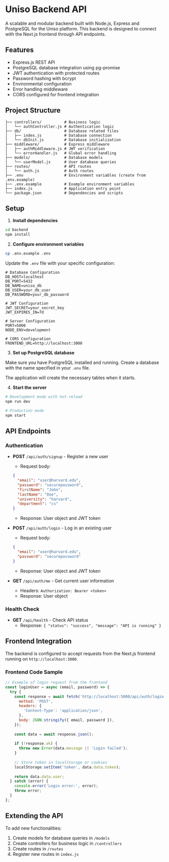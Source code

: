 # Uniso Backend API

A scalable and modular backend built with Node.js, Express and PostgreSQL for the Uniso platform. This backend is designed to connect with the Next.js frontend through API endpoints.

## Features

- Express.js REST API 
- PostgreSQL database integration using pg-promise
- JWT authentication with protected routes
- Password hashing with bcrypt
- Environmental configuration
- Error handling middleware
- CORS configured for frontend integration

## Project Structure

```
├── controllers/          # Business logic
│   └── authController.js # Authentication logic
├── db/                   # Database related files
│   ├── index.js          # Database connection
│   └── dbInit.js         # Database initialization
├── middleware/           # Express middleware
│   ├── authMiddleware.js # JWT verification
│   └── errorHandler.js   # Global error handling
├── models/               # Database models
│   └── userModel.js      # User database queries
├── routes/               # API routes
│   └── auth.js           # Auth routes
├── .env                  # Environment variables (create from .env.example)
├── .env.example          # Example environment variables
├── index.js              # Application entry point
└── package.json          # Dependencies and scripts
```

## Setup

1. **Install dependencies**

```bash
cd backend
npm install
```

2. **Configure environment variables**

```bash
cp .env.example .env
```

Update the `.env` file with your specific configuration:

```
# Database Configuration
DB_HOST=localhost
DB_PORT=5432
DB_NAME=uniso_db
DB_USER=your_db_user
DB_PASSWORD=your_db_password

# JWT Configuration
JWT_SECRET=your_secret_key
JWT_EXPIRES_IN=7d

# Server Configuration
PORT=5000
NODE_ENV=development

# CORS Configuration
FRONTEND_URL=http://localhost:3000
```

3. **Set up PostgreSQL database**

Make sure you have PostgreSQL installed and running. Create a database with the name specified in your `.env` file.

The application will create the necessary tables when it starts.

4. **Start the server**

```bash
# Development mode with hot-reload
npm run dev

# Production mode
npm start
```

## API Endpoints

### Authentication

- **POST** `/api/auth/signup` - Register a new user
  - Request body: 
  ```json
  {
    "email": "user@harvard.edu",
    "password": "securepassword",
    "firstName": "John",
    "lastName": "Doe",
    "university": "harvard",
    "department": "cs"
  }
  ```
  - Response: User object and JWT token

- **POST** `/api/auth/login` - Log in an existing user
  - Request body: 
  ```json
  {
    "email": "user@harvard.edu",
    "password": "securepassword"
  }
  ```
  - Response: User object and JWT token

- **GET** `/api/auth/me` - Get current user information
  - Headers: `Authorization: Bearer <token>`
  - Response: User object

### Health Check

- **GET** `/api/health` - Check API status
  - Response: `{ "status": "success", "message": "API is running" }`

## Frontend Integration

The backend is configured to accept requests from the Next.js frontend running on `http://localhost:3000`. 

### Frontend Code Sample

```javascript
// Example of login request from the frontend
const loginUser = async (email, password) => {
  try {
    const response = await fetch('http://localhost:5000/api/auth/login', {
      method: 'POST',
      headers: {
        'Content-Type': 'application/json',
      },
      body: JSON.stringify({ email, password }),
    });
    
    const data = await response.json();
    
    if (!response.ok) {
      throw new Error(data.message || 'Login failed');
    }
    
    // Store token in localStorage or cookies
    localStorage.setItem('token', data.data.token);
    
    return data.data.user;
  } catch (error) {
    console.error('Login error:', error);
    throw error;
  }
};
```

## Extending the API

To add new functionalities:

1. Create models for database queries in `/models`
2. Create controllers for business logic in `/controllers`
3. Create routes in `/routes`
4. Register new routes in `index.js` 